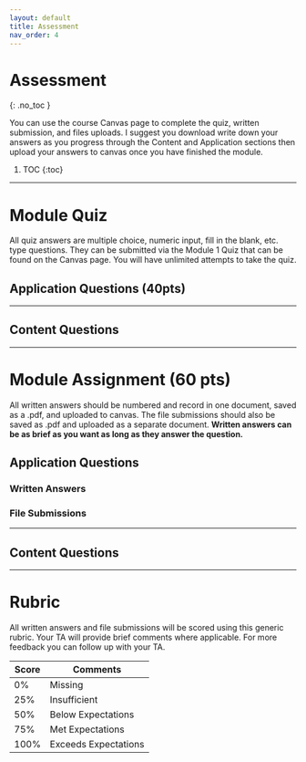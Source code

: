 ```yaml
---
layout: default
title: Assessment
nav_order: 4
---
```


# Assessment
{: .no_toc }

You can use the course Canvas page to complete the quiz, written submission, and files uploads.  I suggest you download write down your answers as you progress through the Content and Application sections then upload your answers to canvas once you have finished the module.

1. TOC
{:toc}

---

# Module Quiz

All quiz answers are multiple choice, numeric input, fill in the blank, etc. type questions.  They can be submitted via the Module 1 Quiz that can be found on the Canvas page.  You will have unlimited attempts to take the quiz.

## Application Questions (40pts)

---

## Content Questions



---

# Module Assignment (60 pts)

All written answers should be numbered and record in one document, saved as a .pdf, and uploaded to canvas.  The file submissions should also be saved as .pdf and uploaded as a separate document.  **Written answers can be as brief as you want as long as they answer the question.**

## Application Questions

### Written Answers



### File Submissions



---

## Content Questions



---

# Rubric 

All written answers and file submissions will be scored using this generic rubric.  Your TA will provide brief comments where applicable.  For more feedback you can follow up with your TA.

|Score|Comments            |
|-----|--------------------|
| 0%  |Missing             |
| 25% |Insufficient        |
| 50% |Below Expectations  |
| 75% |Met Expectations    |
| 100%|Exceeds Expectations|
